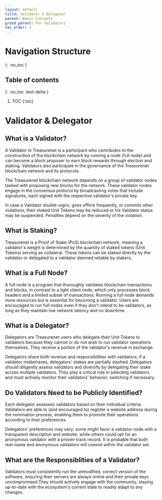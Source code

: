 ```yaml
---
layout: default
title: Validator & Delegator
parent: Basic Concepts
grand_parent: For Validators
nav_order: 1
---
```


# Navigation Structure
{: .no_toc }

## Table of contents
{: .no_toc .text-delta }

1. TOC
{:toc}




# Validator & Delegator

## What is a Validator?

A Validator in Treasurenet is a participant who contributes to the construction of the blockchain network by running a node (full node) and can become a block proposer to earn block rewards through election and staking. Validators also participate in the governance of the Treasurenet blockchain network and its protocols.

The Treasurenet blockchain network depends on a group of validator nodes tasked with proposing new blocks for the network. These validator nodes engage in the consensus protocol by broadcasting votes that include signatures, each signed with the respective validator's private key.

In case a Validator double-signs, goes offline frequently, or commits other violations, their staked Unit Tokens may be reduced or his Validator status may be suspended. Penalties depend on the severity of the violation.

## What is Staking?

Treasurenet is a Proof of Stake (PoS) blockchain network, meaning a validator's weight is determined by the quantity of staked tokens (Unit Tokens) serving as collateral. These tokens can be staked directly by the validator or delegated to a validator deemed reliable by stakers.

## What is a Full Node?

A full node is a program that thoroughly validates blockchain transactions and blocks, in contrast to a light client node, which only processes block headers and a limited subset of transactions. Running a full node demands more resources but is essential for becoming a validator. Users are encouraged to run full nodes even if they don't intend to be validators, as long as they maintain low network latency and no downtime.

## What is a Delegator?

Delegators are Treasurenet users who delegate their Unit Tokens to validators because they cannot or do not wish to run validator operations themselves. They receive a portion of the validator's revenue in exchange.

Delegators share both revenue and responsibilities with validators; if a validator misbehaves, delegators' stakes are partially slashed. Delegators should diligently assess validators and diversify by delegating their stake across multiple validators. They play a critical role in selecting validators and must actively monitor their validators' behavior, switching if necessary.

## Do Validators Need to be Publicly Identified?

Each delegator assesses validators based on their individual criteria. Validators are able to (and encouraged to) register a website address during the nomination process, enabling them to promote their operations according to their preferences.

Delegators' preferences may vary; some might favor a validator node with a transparent description and website, while others could opt for an anonymous validator with a proven track record. It is probable that both real-name and anonymous validators will coexist within the validator set.

## What are the Responsiblities of a Validator?

Validators must consistently run the unmodified, correct version of the software, ensuring their servers are always online and their private keys uncompromised.They should actively engage with the community, staying up-to-date with the ecosystem's current state to readily adapt to any changes.